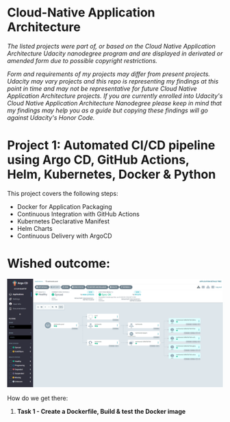 # Cloud-Native Application Architecture

*The listed projects were part of, or based on the Cloud Native Application Architecture Udacity nanodegree program and are displayed in derivated or amended form due to possible copyright restrictions.*

*Form and requirements of my projects may differ from present projects. Udacity may vary projects and this repo is representing my findings at this point in time and may not be representative for future Cloud Native Application Architecture projects. If you are currently enrolled into Udacity's Cloud Native Application Architecture Nanodegree please keep in mind that my findings may help you as a guide but copying these findings will go against Udacity's Honor Code.*

# Project 1: Automated CI/CD pipeline using Argo CD, GitHub Actions, Helm, Kubernetes, Docker & Python

This project covers the following steps:

- Docker for Application Packaging
- Continuous Integration with GitHub Actions
- Kubernetes Declarative Manifest
- Helm Charts
- Continuous Delivery with ArgoCD

# Wished outcome:

![alt text](https://github.com/mikethwolff/Cloud-Native-Application-Architecture/blob/main/project/screenshots/argocd-techtrends-prod.png)

How do we get there:

1) **Task 1 - Create a Dockerfile, Build & test the Docker image**

